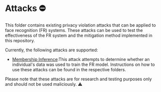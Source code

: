 # Attacks :no_entry:

This folder contains existing privacy violation attacks that can be applied to face recognition (FR) systems.
These attacks can be used to test the effectiveness of the FR system and the mitigation method implemented in
this repository.

Currently, the following attacks are supported:
- [Membership Inference](https://github.com/guyelov/Face-Recognition-Mitigation-Method/blob/38cd300509632d4f87279188deb305ceedf2a48b/Attacks/Membership_Inference/MembershipAttack.py):This attack attempts to determine whether an individual's data was used to train the FR model.
Instructions on how to use these attacks can be found in the respective folders.

Please note that these attacks are for research and testing purposes only and should not be used maliciously. :warning: